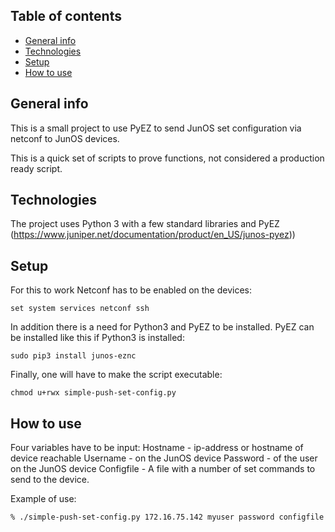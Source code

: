 ## Table of contents
* [General info](#general-info)
* [Technologies](#technologies)
* [Setup](#setup)
* [How to use](#use)
## General info
This is a small project to use PyEZ to send JunOS set configuration
via netconf to JunOS devices.



This is a quick set of scripts to prove functions, not considered
a production ready script.

## Technologies
The project uses Python 3 with a few standard libraries and PyEZ
(https://www.juniper.net/documentation/product/en_US/junos-pyez))

## Setup

For this to work Netconf has to be enabled on the devices:
```
set system services netconf ssh
```

In addition there is a need for Python3 and PyEZ to be installed.
PyEZ can be installed like this if Python3 is installed:
```
sudo pip3 install junos-eznc
```

Finally, one will have to make the script executable:
```
chmod u+rwx simple-push-set-config.py
```

## How to use

Four variables have to be input:
Hostname - ip-address or hostname of device reachable
Username - on the JunOS device
Password - of the user on the JunOS device
Configfile - A file with a number of set commands to send to the device.

Example of use:

```
% ./simple-push-set-config.py 172.16.75.142 myuser password configfile
```
